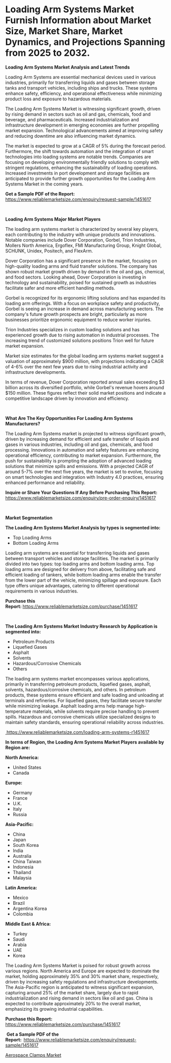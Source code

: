 <p><h1>Loading Arm Systems Market Furnish Information about Market Size, Market Share, Market Dynamics, and Projections Spanning from 2025 to 2032.</h1></p><p><strong>Loading Arm Systems Market Analysis and Latest Trends</strong></p>
<p><p>Loading Arm Systems are essential mechanical devices used in various industries, primarily for transferring liquids and gases between storage tanks and transport vehicles, including ships and trucks. These systems enhance safety, efficiency, and operational effectiveness while minimizing product loss and exposure to hazardous materials. </p><p>The Loading Arm Systems Market is witnessing significant growth, driven by rising demand in sectors such as oil and gas, chemicals, food and beverage, and pharmaceuticals. Increased industrialization and infrastructure development in emerging economies are further propelling market expansion. Technological advancements aimed at improving safety and reducing downtime are also influencing market dynamics.</p><p>The market is expected to grow at a CAGR of 5% during the forecast period. Furthermore, the shift towards automation and the integration of smart technologies into loading systems are notable trends. Companies are focusing on developing environmentally friendly solutions to comply with stringent regulations, enhancing the sustainability of loading operations. Increased investments in port development and storage facilities are anticipated to provide further growth opportunities for the Loading Arm Systems Market in the coming years.</p></p>
<p><strong>Get a Sample PDF of the Report:&nbsp;</strong> <a href="https://www.reliablemarketsize.com/enquiry/request-sample/1451617?utm_campaign=3199&utm_medium=2&utm_source=Github&utm_content=ia&utm_term=09042025&utm_id=loading-arm-systems">https://www.reliablemarketsize.com/enquiry/request-sample/1451617</a></p>
<p>&nbsp;</p>
<p><strong>Loading Arm Systems Major Market Players</strong></p>
<p><p>The loading arm systems market is characterized by several key players, each contributing to the industry with unique products and innovations. Notable companies include Dover Corporation, Gorbel, Trion Industries, Mollers North America, Ergoflex, FMI Manufacturing Group, Knight Global, SCHUNK, Unidex, Positech, and FlexArm.</p><p>Dover Corporation has a significant presence in the market, focusing on high-quality loading arms and fluid transfer solutions. The company has shown robust market growth driven by demand in the oil and gas, chemical, and food sectors. Looking ahead, Dover Corporation is investing in technology and sustainability, poised for sustained growth as industries facilitate safer and more efficient handling methods.</p><p>Gorbel is recognized for its ergonomic lifting solutions and has expanded its loading arm offerings. With a focus on workplace safety and productivity, Gorbel is seeing an increase in demand across manufacturing sectors. The company's future growth prospects are bright, particularly as more businesses prioritize ergonomic equipment to reduce worker injuries.</p><p>Trion Industries specializes in custom loading solutions and has experienced growth due to rising automation in industrial processes. The increasing trend of customized solutions positions Trion well for future market expansion.</p><p>Market size estimates for the global loading arm systems market suggest a valuation of approximately $900 million, with projections indicating a CAGR of 4-6% over the next few years due to rising industrial activity and infrastructure developments.</p><p>In terms of revenue, Dover Corporation reported annual sales exceeding $3 billion across its diversified portfolio, while Gorbel's revenue hovers around $150 million. These figures reflect their solid market positions and indicate a competitive landscape driven by innovation and efficiency.</p></p>
<p>&nbsp;</p>
<p><strong>What Are The Key Opportunities For Loading Arm Systems Manufacturers?</strong></p>
<p><p>The Loading Arm Systems market is projected to witness significant growth, driven by increasing demand for efficient and safe transfer of liquids and gases in various industries, including oil and gas, chemicals, and food processing. Innovations in automation and safety features are enhancing operational efficiency, contributing to market expansion. Furthermore, the push for sustainability is prompting the adoption of advanced loading solutions that minimize spills and emissions. With a projected CAGR of around 5-7% over the next five years, the market is set to evolve, focusing on smart technologies and integration with Industry 4.0 practices, ensuring enhanced performance and reliability.</p></p>
<p><strong>Inquire or Share Your Questions If Any Before Purchasing This Report:</strong> <a href="https://www.reliablemarketsize.com/enquiry/pre-order-enquiry/1451617?utm_campaign=3199&utm_medium=2&utm_source=Github&utm_content=ia&utm_term=09042025&utm_id=loading-arm-systems">https://www.reliablemarketsize.com/enquiry/pre-order-enquiry/1451617</a></p>
<p>&nbsp;</p>
<p><strong>Market Segmentation</strong></p>
<p><strong>The Loading Arm Systems Market Analysis by types is segmented into:</strong></p>
<p><ul><li>Top Loading Arms</li><li>Bottom Loading Arms</li></ul></p>
<p><p>Loading arm systems are essential for transferring liquids and gases between transport vehicles and storage facilities. The market is primarily divided into two types: top loading arms and bottom loading arms. Top loading arms are designed for delivery from above, facilitating safe and efficient loading of tankers, while bottom loading arms enable the transfer from the lower part of the vehicle, minimizing spillage and exposure. Each type offers unique advantages, catering to different operational requirements in various industries.</p></p>
<p><strong>Purchase this Report:&nbsp;</strong><a href="https://www.reliablemarketsize.com/purchase/1451617?utm_campaign=3199&utm_medium=2&utm_source=Github&utm_content=ia&utm_term=09042025&utm_id=loading-arm-systems">https://www.reliablemarketsize.com/purchase/1451617</a></p>
<p>&nbsp;</p>
<p><strong>The Loading Arm Systems Market Industry Research by Application is segmented into:</strong></p>
<p><ul><li>Petroleum Products</li><li>Liquefied Gases</li><li>Asphalt</li><li>Solvents</li><li>Hazardous/Corrosive Chemicals</li><li>Others</li></ul></p>
<p><p>The loading arm systems market encompasses various applications, primarily in transferring petroleum products, liquefied gases, asphalt, solvents, hazardous/corrosive chemicals, and others. In petroleum products, these systems ensure efficient and safe loading and unloading at terminals and refineries. For liquefied gases, they facilitate secure transfer while minimizing leakage. Asphalt loading arms help manage high-temperature materials, while solvents require precise handling to prevent spills. Hazardous and corrosive chemicals utilize specialized designs to maintain safety standards, ensuring operational reliability across industries.</p></p>
<p><a href="https://www.reliablemarketsize.com/loading-arm-systems-r1451617?utm_campaign=3199&utm_medium=2&utm_source=Github&utm_content=ia&utm_term=09042025&utm_id=loading-arm-systems">&nbsp;https://www.reliablemarketsize.com/loading-arm-systems-r1451617</a></p>
<p><strong>In terms of Region, the Loading Arm Systems Market Players available by Region are:</strong></p>
<p>
    <p> <strong> North America: </strong>
        <ul>
            <li>United States</li>
            <li>Canada</li>
        </ul>
        </p> 
    <p> <strong> Europe: </strong>
        <ul>
            <li>Germany</li>
            <li>France</li>
            <li>U.K.</li>
            <li>Italy</li>
            <li>Russia</li>
        </ul>
        </p> 
    <p> <strong> Asia-Pacific: </strong>
        <ul>
            <li>China</li>
            <li>Japan</li>
            <li>South Korea</li>
            <li>India</li>
            <li>Australia</li>
            <li>China Taiwan</li>
            <li>Indonesia</li>
            <li>Thailand</li>
            <li>Malaysia</li>
        </ul>
        </p> 
    <p> <strong> Latin America: </strong>
        <ul>
            <li>Mexico</li>
            <li>Brazil</li>
            <li>Argentina Korea</li>
            <li>Colombia</li>
        </ul>
        </p> 
    <p> <strong> Middle East & Africa: </strong>
        <ul>
            <li>Turkey</li>
            <li>Saudi</li>
            <li>Arabia</li>
            <li>UAE</li>
            <li>Korea</li>
        </ul>
    </p>
    </p>
<p><p>The Loading Arm Systems Market is poised for robust growth across various regions. North America and Europe are expected to dominate the market, holding approximately 35% and 30% market share, respectively, driven by increasing safety regulations and infrastructure developments. The Asia-Pacific region is anticipated to witness significant expansion, capturing around 25% of the market share, largely due to rapid industrialization and rising demand in sectors like oil and gas. China is expected to contribute approximately 20% to the overall market, emphasizing its growing industrial capabilities.</p></p>
<p><strong>Purchase this Report: </strong><a href="https://www.reliablemarketsize.com/purchase/1451617?utm_campaign=3199&utm_medium=2&utm_source=Github&utm_content=ia&utm_term=09042025&utm_id=loading-arm-systems">https://www.reliablemarketsize.com/purchase/1451617</a></p>
<p>&nbsp;<strong>Get a Sample PDF of the Report:&nbsp;&nbsp;</strong><a href="https://www.reliablemarketsize.com/enquiry/request-sample/1451617?utm_campaign=3199&utm_medium=2&utm_source=Github&utm_content=ia&utm_term=09042025&utm_id=loading-arm-systems">https://www.reliablemarketsize.com/enquiry/request-sample/1451617</a></p>
<p><strong></strong></p>
<p><p><a href="https://github.com/daphnyvashdi/Market-Research-Report-List-1/blob/main/aerospace-clamps-market.md?utm_campaign=3199&utm_medium=2&utm_source=Github&utm_content=ia&utm_term=09042025&utm_id=loading-arm-systems">Aerospace Clamps Market</a></p></p>